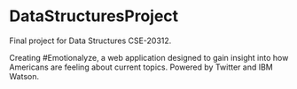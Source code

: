 # DataStructuresProject
Final project for Data Structures CSE-20312.  

Creating #Emotionalyze, a web application designed to gain insight into how Americans are feeling about current topics.  Powered by Twitter and IBM Watson.
